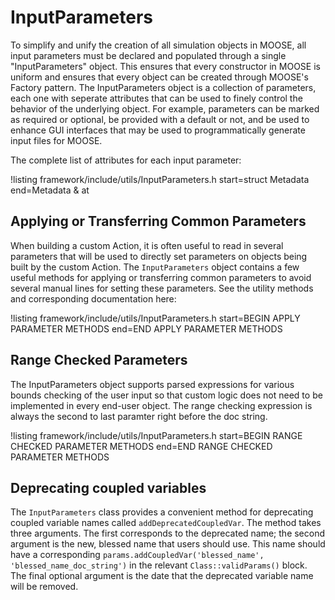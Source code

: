 # InputParameters

To simplify and unify the creation of all simulation objects in MOOSE, all input parameters must be declared and populated through
a single "InputParameters" object. This ensures that every constructor in MOOSE is uniform and ensures that every object
can be created through MOOSE's Factory pattern. The InputParameters object is a collection of parameters, each one with
seperate attributes that can be used to finely control the behavior of the underlying object. For example, parameters can be
marked as required or optional, be provided with a default or not, and be used to enhance GUI interfaces that may be used to
programmatically generate input files for MOOSE.

The complete list of attributes for each input parameter:

!listing framework/include/utils/InputParameters.h start=struct Metadata end=Metadata & at

## Applying or Transferring Common Parameters

When building a custom Action, it is often useful to read in several parameters that will be used to directly set
parameters on objects being built by the custom Action. The `InputParameters` object contains a few useful methods for
applying or transferring common parameters to avoid several manual lines for setting these parameters. See the utility methods
and corresponding documentation here:

!listing framework/include/utils/InputParameters.h  start=BEGIN APPLY PARAMETER METHODS end=END APPLY PARAMETER METHODS

## Range Checked Parameters

The InputParameters object supports parsed expressions for various bounds checking of the user input so that
custom logic does not need to be implemented in every end-user object. The range checking expression is always
the second to last paramter right before the doc string.

!listing framework/include/utils/InputParameters.h  start=BEGIN RANGE CHECKED PARAMETER METHODS end=END RANGE CHECKED PARAMETER METHODS

## Deprecating coupled variables

The `InputParameters` class provides a convenient method for deprecating coupled
variable names called `addDeprecatedCoupledVar`. The method takes three
arguments. The first corresponds to the deprecated name; the second argument is
the new, blessed name that users should use. This name should have a
corresponding `params.addCoupledVar('blessed_name', 'blessed_name_doc_string')`
in the relevant `Class::validParams()` block. The final optional argument is the
date that the deprecated variable name will be removed.
